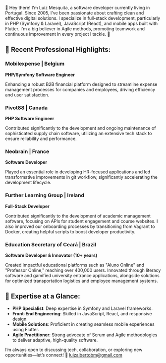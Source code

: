 👋 Hey there! I'm Luiz Mesquita, a software developer currently living in Portugal. Since 2005, I've been passionate about crafting clean and effective digital solutions. I specialize in full-stack development, particularly in PHP (Symfony & Laravel), JavaScript (React), and mobile apps built with Flutter. I'm a big believer in Agile methods, promoting teamwork and continuous improvement in every project I tackle. 🚀

## 📌 Recent Professional Highlights:

### Mobilexpense | Belgium

**PHP/Symfony Software Engineer**

Enhancing a robust B2B financial platform designed to streamline expense management processes for companies and employees, driving efficiency and user satisfaction.

### Pivot88 | Canada

**PHP Software Engineer**

Contributed significantly to the development and ongoing maintenance of sophisticated supply chain software, utilizing an extensive tech stack to ensure reliability and performance.

### Neobrain | France

**Software Developer**

Played an essential role in developing HR-focused applications and led transformative improvements in git workflow, significantly accelerating the development lifecycle.

### Further Learning Group | Ireland

**Full-Stack Developer**

Contributed significantly to the development of academic management software, focusing on APIs for student engagement and course websites. I also improved our onboarding processes by transitioning from Vagrant to Docker, creating helpful scripts to boost developer productivity.

### Education Secretary of Ceará | Brazil

**Software Developer & Innovator (10+ years)**

Created impactful educational platforms such as "Aluno Online" and "Professor Online," reaching over 400,000 users. Innovated through literacy software and gamified university entrance applications, alongside solutions for optimized transportation logistics and employee management systems.

## 💼 Expertise at a Glance:

* **PHP Specialist**: Deep expertise in Symfony and Laravel frameworks.
* **Front-End Engineering**: Skilled in JavaScript, React, and responsive design.
* **Mobile Solutions**: Proficient in creating seamless mobile experiences using Flutter.
* **Agile Practitioner**: Strong advocate of Scrum and Agile methodologies to deliver adaptive, high-quality software.

I’m always open to discussing tech, collaboration, or exploring new opportunities—let’s connect! 📧 [luizalbertobm@gmail.com](mailto:luizalbertobm@gmail.com)
